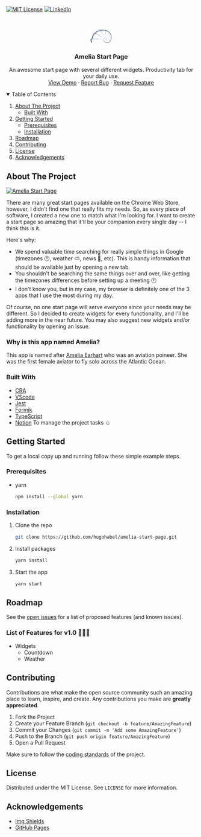 [![MIT License][license-shield]][license-url]
[![LinkedIn][linkedin-shield]][linkedin-url]

<!-- Project Logo -->
<br />
<p align="center">
  <a href="https://github.com/hugohabel/amelia-start-page">
    <img src="public/images/logo.png" alt="Logo" width="60">
  </a>

  <h3 align="center">Amelia Start Page</h3>

  <p align="center">
    An awesome start page with several different widgets. Productivity tab for your daily use.
    <br />
    <a href="#">View Demo</a>
    ·
    <a href="https://github.com/hugohabel/amelia-start-page/issues">Report Bug</a>
    ·
    <a href="https://github.com/hugohabel/amelia-start-page/issues">Request Feature</a>
  </p>
</p>
<!-- End Project Logo -->

<!-- Table of Contents -->
<details open="open">
  <summary>Table of Contents</summary>
  <ol>
    <li>
      <a href="#about-the-project">About The Project</a>
      <ul>
        <li><a href="#built-with">Built With</a></li>
      </ul>
    </li>
    <li>
      <a href="#getting-started">Getting Started</a>
      <ul>
        <li><a href="#prerequisites">Prerequisites</a></li>
        <li><a href="#installation">Installation</a></li>
      </ul>
    </li>
    <li><a href="#roadmap">Roadmap</a></li>
    <li><a href="#contributing">Contributing</a></li>
    <li><a href="#license">License</a></li>
    <li><a href="#acknowledgements">Acknowledgements</a></li>
  </ol>
</details>
<!-- End Table of Contents -->

<!-- About the Project -->
## About The Project

[![Amelia Start Page][product-screenshot]](https://hugohabel.github.io/amelia-start-page/)

There are many great start pages available on the Chrome Web Store, however, I didn't find one that really fits my needs. So, as every piece of software, I created a new one to match what I'm looking for. I want to create a start page so amazing that it'll be your companion every single day -- I think this is it.

Here's why:
* We spend valuable time searching for really simple things in Google (timezones 🕐, weather ⛅, news 📰, etc). This is handy information that should be available just by opening a new tab.
* You shouldn't be searching the same things over and over, like getting the timezones differences before setting up a meeting 🕐
* I don't know you, but in my case, my browser is definitely one of the 3 apps that I use the most during my day.

Of course, no one start page will serve everyone since your needs may be different. So I decided to create widgets for every functionality, and I'll be adding more in the near future. You may also suggest new widgets and/or functionality by opening an issue.

### Why is this app named Amelia?

This app is named after [Amelia Earhart](https://en.wikipedia.org/wiki/Amelia_Earhart) who was an aviation poineer. She was the first female aviator to fly solo across the Atlantic Ocean.

### Built With

* [CRA](https://create-react-app.dev/)
* [VScode](https://code.visualstudio.com/)
* [Jest](https://jestjs.io/)
* [Formik](https://formik.org/)
* [TypeScript](https://www.typescriptlang.org/)
* [Notion](https://www.notion.so/) To manage the project tasks ☺

<!-- Getting Started -->
## Getting Started

To get a local copy up and running follow these simple example steps.

### Prerequisites

* yarn
  ```sh
  npm install --global yarn
  ```

### Installation

1. Clone the repo
   ```sh
   git clone https://github.com/hugohabel/amelia-start-page.git
   ```
2. Install packages
   ```sh
   yarn install
   ```
3. Start the app
   ```sh
   yarn start
   ```
<!-- End Getting Started -->

<!-- Roadmap -->
## Roadmap

See the [open issues](https://github.com/hugohabel/amelia-start-page/issues) for a list of proposed features (and known issues).

### List of Features for v1.0 🎊🥳🎉

- Widgets
  - Countdown
  - Weather

<!-- End Roadmap -->

<!-- Contributing -->
## Contributing

Contributions are what make the open source community such an amazing place to learn, inspire, and create. Any contributions you make are **greatly appreciated**.

1. Fork the Project
2. Create your Feature Branch (`git checkout -b feature/AmazingFeature`)
3. Commit your Changes (`git commit -m 'Add some AmazingFeature'`)
4. Push to the Branch (`git push origin feature/AmazingFeature`)
5. Open a Pull Request

Make sure to follow the [coding standards](https://github.com/hugohabel/amelia-start-page/blob/main/CODING_STANDARDS.md) of the project.

<!-- End Contributing -->

<!-- License -->
## License

Distributed under the MIT License. See `LICENSE` for more information.

<!-- End License -->

<!-- Acknowledgements -->
## Acknowledgements
* [Img Shields](https://shields.io)
* [GitHub Pages](https://pages.github.com)

<!-- End Acknowledgements -->

<!-- Links + Images -->
<!-- https://www.markdownguide.org/basic-syntax/#reference-style-links -->
[license-shield]: https://img.shields.io/github/license/othneildrew/Best-README-Template.svg?style=for-the-badge
[license-url]: https://github.com/hugohabel/amelia-start-page/blob/main/LICENSE.txt
[linkedin-shield]: https://img.shields.io/badge/-LinkedIn-black.svg?style=for-the-badge&logo=linkedin&colorB=555
[linkedin-url]: https://www.linkedin.com/in/hugohabel/
[product-screenshot]: /public/amelia-default-image.png
<!-- End Links + Images -->
